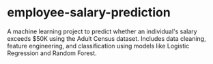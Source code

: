 # employee-salary-prediction
A machine learning project to predict whether an individual's salary exceeds $50K using the Adult Census dataset. Includes data cleaning, feature engineering, and classification using models like Logistic Regression and Random Forest.
